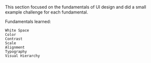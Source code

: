 This section focused on the fundamentals of UI design and did a small example challenge for each fundamental.

Fundamentals learned:

    White Space
    Color
    Contrast
    Scale
    Alignment
    Typography
    Visual Hierarchy
